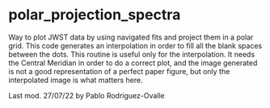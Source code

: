 # polar_projection_spectra


Way to plot JWST data by using navigated fits and project them in a polar grid.
This code generates an interpolation in order to fill all the blank spaces between the dots. This routine is useful only for the interpolation. It needs the Central Meridian in order to do a correct plot, and the image generated is not a good representation of a perfect paper figure, but only the interpolated image is what matters here.

Last mod. 27/07/22 by Pablo Rodriguez-Ovalle